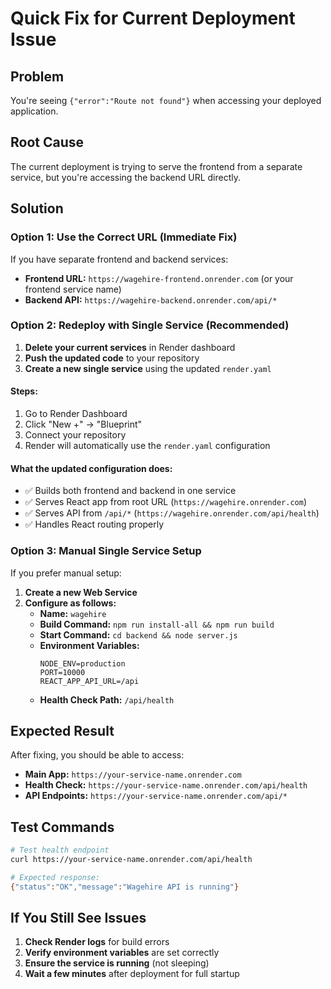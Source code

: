 # Quick Fix for Current Deployment Issue

## Problem
You're seeing `{"error":"Route not found"}` when accessing your deployed application.

## Root Cause
The current deployment is trying to serve the frontend from a separate service, but you're accessing the backend URL directly.

## Solution

### Option 1: Use the Correct URL (Immediate Fix)
If you have separate frontend and backend services:
- **Frontend URL:** `https://wagehire-frontend.onrender.com` (or your frontend service name)
- **Backend API:** `https://wagehire-backend.onrender.com/api/*`

### Option 2: Redeploy with Single Service (Recommended)

1. **Delete your current services** in Render dashboard
2. **Push the updated code** to your repository
3. **Create a new single service** using the updated `render.yaml`

#### Steps:
1. Go to Render Dashboard
2. Click "New +" → "Blueprint"
3. Connect your repository
4. Render will automatically use the `render.yaml` configuration

#### What the updated configuration does:
- ✅ Builds both frontend and backend in one service
- ✅ Serves React app from root URL (`https://wagehire.onrender.com`)
- ✅ Serves API from `/api/*` (`https://wagehire.onrender.com/api/health`)
- ✅ Handles React routing properly

### Option 3: Manual Single Service Setup

If you prefer manual setup:

1. **Create a new Web Service**
2. **Configure as follows:**
   - **Name:** `wagehire`
   - **Build Command:** `npm run install-all && npm run build`
   - **Start Command:** `cd backend && node server.js`
   - **Environment Variables:**
     ```
     NODE_ENV=production
     PORT=10000
     REACT_APP_API_URL=/api
     ```
   - **Health Check Path:** `/api/health`

## Expected Result

After fixing, you should be able to access:
- **Main App:** `https://your-service-name.onrender.com`
- **Health Check:** `https://your-service-name.onrender.com/api/health`
- **API Endpoints:** `https://your-service-name.onrender.com/api/*`

## Test Commands

```bash
# Test health endpoint
curl https://your-service-name.onrender.com/api/health

# Expected response:
{"status":"OK","message":"Wagehire API is running"}
```

## If You Still See Issues

1. **Check Render logs** for build errors
2. **Verify environment variables** are set correctly
3. **Ensure the service is running** (not sleeping)
4. **Wait a few minutes** after deployment for full startup 